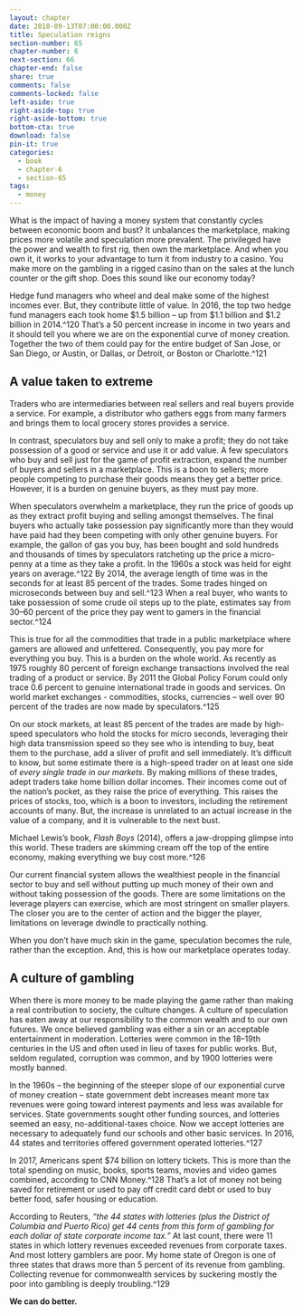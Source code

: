 ```yaml
---
layout: chapter
date: 2018-09-13T07:00:00.000Z
title: Speculation reigns
section-number: 65
chapter-number: 6
next-section: 66
chapter-end: false
share: true
comments: false
comments-locked: false
left-aside: true
right-aside-top: true
right-aside-bottom: true
bottom-cta: true
download: false
pin-it: true
categories:
  - book
  - chapter-6
  - section-65
tags:
  - money
---
```

What is the impact of having a money system that constantly cycles
between economic boom and bust? It unbalances the marketplace,
making prices more volatile and speculation more prevalent. The
privileged have the power and wealth to first rig, then own the
marketplace. And when you own it, it works to your advantage to
turn it from industry to a casino. You make more on the gambling in
a rigged casino than on the sales at the lunch counter or the gift shop.
Does this sound like our economy today?

Hedge fund managers who wheel and deal make some of the highest
incomes ever. But, they contribute little of value. In 2016, the top
two hedge fund managers each took home $1.5 billion – up from
$1.1 billion and $1.2 billion in 2014.^120 That’s a 50 percent increase
in income in two years and it should tell you where we are on the
exponential curve of money creation. Together the two of them could
pay for the entire budget of San Jose, or San Diego, or Austin, or
Dallas, or Detroit, or Boston or Charlotte.^121

## A value taken to extreme

Traders who are intermediaries between real sellers and real buyers
provide a service. For example, a distributor who gathers eggs from
many farmers and brings them to local grocery stores provides
a service.

In contrast, speculators buy and sell only to make a profit; they do
not take possession of a good or service and use it or add value. A few
speculators who buy and sell just for the game of profit extraction,
expand the number of buyers and sellers in a marketplace. This is
a boon to sellers; more people competing to purchase their goods
means they get a better price. However, it is a burden on genuine
buyers, as they must pay more.

When speculators overwhelm a marketplace, they run the price of
goods up as they extract profit buying and selling amongst themselves.
The final buyers who actually take possession pay significantly more
than they would have paid had they been competing with only other
genuine buyers. For example, the gallon of gas you buy, has been
bought and sold hundreds and thousands of times by speculators
ratcheting up the price a micro-penny at a time as they take a profit.
In the 1960s a stock was held for eight years on average.^122 By 2014,
the average length of time was in the seconds for at least 85 percent
of the trades. Some trades hinged on microseconds between buy
and sell.^123
When a real buyer, who wants to take possession of some crude oil
steps up to the plate, estimates say from 30–60 percent of the price
they pay went to gamers in the financial sector.^124

This is true for all the commodities that trade in a public marketplace
where gamers are allowed and unfettered. Consequently, you
pay more for everything you buy. This is a burden on the whole
world. As recently as 1975 roughly 80 percent of foreign exchange
transactions involved the real trading of a product or service. By 2011
the Global Policy Forum could only trace 0.6 percent to genuine
international trade in goods and services. On world market exchanges - commodities, stocks, currencies – well over 90 percent of the trades
    are now made by speculators.^125

On our stock markets, at least 85 percent of the trades are made
by high-speed speculators who hold the stocks for micro seconds,
leveraging their high data transmission speed so they see who is
intending to buy, beat them to the purchase, add a sliver of profit
and sell immediately. It’s difficult to know, but some estimate there
is a high-speed trader on at least one side of _every single trade in our
markets._ By making millions of these trades, adept traders take home
billion dollar incomes. Their incomes come out of the nation’s pocket,
as they raise the price of everything. This raises the prices of stocks,
too, which is a boon to investors, including the retirement accounts
of many. But, the increase is unrelated to an actual increase in the
value of a company, and it is vulnerable to the next bust.

Michael Lewis’s book, _Flash Boys_ (2014), offers a jaw-dropping
glimpse into this world. These traders are skimming cream off the top
of the entire economy, making everything we buy cost more.^126

Our current financial system allows the wealthiest people in the
financial sector to buy and sell without putting up much money
of their own and without taking possession of the goods. There are
some limitations on the leverage players can exercise, which are
most stringent on smaller players. The closer you are to the center of
action and the bigger the player, limitations on leverage dwindle to
practically nothing.

When you don’t have much skin in the game, speculation becomes
the rule, rather than the exception. And, this is how our marketplace
operates today.

## A culture of gambling

When there is more money to be made playing the game rather than
making a real contribution to society, the culture changes. A culture
of speculation has eaten away at our responsibility to the common
wealth and to our own futures. We once believed gambling was either
a sin or an acceptable entertainment in moderation. Lotteries were
common in the 18–19th centuries in the US and often used in lieu
of taxes for public works. But, seldom regulated, corruption was
common, and by 1900 lotteries were mostly banned.

In the 1960s – the beginning of the steeper slope of our exponential
curve of money creation – state government debt increases meant
more tax revenues were going toward interest payments and less
was available for services. State governments sought other funding
sources, and lotteries seemed an easy, no-additional-taxes choice.
Now we accept lotteries are necessary to adequately fund our schools
and other basic services. In 2016, 44 states and territories offered
government operated lotteries.^127

In 2017, Americans spent $74 billion on lottery tickets. This is more
than the total spending on music, books, sports teams, movies and
video games combined, according to CNN Money.^128 That’s a lot of
money not being saved for retirement or used to pay off credit card
debt or used to buy better food, safer housing or education.

According to Reuters, _“the 44 states with lotteries (plus the District of
Columbia and Puerto Rico) get 44 cents from this form of gambling for
each dollar of state corporate income tax.”_ At last count, there were 11
states in which lottery revenues exceeded revenues from corporate
taxes. And most lottery gamblers are poor. My home state of Oregon
is one of three states that draws more than 5 percent of its revenue
from gambling. Collecting revenue for commonwealth services by
suckering mostly the poor into gambling is deeply troubling.^129

**We can do better.**

